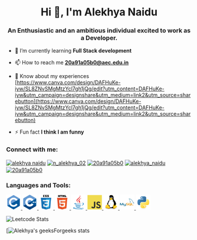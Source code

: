 <h1 align="center">Hi 👋, I'm Alekhya Naidu</h1>
<h3 align="center">An Enthusiastic and an ambitious individual excited to work as a Developer.</h3>

- 🌱 I’m currently learning **Full Stack development**

- 📫 How to reach me **20a91a05b0@aec.edu.in**

- 📄 Know about my experiences [https://www.canva.com/design/DAFHuKe-iyw/SL8ZNvSMgMtzYcl7gh1jQg/edit?utm_content=DAFHuKe-iyw&utm_campaign=designshare&utm_medium=link2&utm_source=sharebutton](https://www.canva.com/design/DAFHuKe-iyw/SL8ZNvSMgMtzYcl7gh1jQg/edit?utm_content=DAFHuKe-iyw&utm_campaign=designshare&utm_medium=link2&utm_source=sharebutton)

- ⚡ Fun fact **I think I am funny**

<h3 align="left">Connect with me:</h3>
<p align="left">
<a href="https://linkedin.com/in/alekhya naidu" target="blank"><img align="center" src="https://raw.githubusercontent.com/rahuldkjain/github-profile-readme-generator/master/src/images/icons/Social/linked-in-alt.svg" alt="alekhya naidu" height="30" width="40" /></a>
<a href="https://www.codechef.com/users/n_alekhya_02" target="blank"><img align="center" src="https://cdn.jsdelivr.net/npm/simple-icons@3.1.0/icons/codechef.svg" alt="n_alekhya_02" height="30" width="40" /></a>
<a href="https://www.hackerrank.com/20a91a05b0" target="blank"><img align="center" src="https://raw.githubusercontent.com/rahuldkjain/github-profile-readme-generator/master/src/images/icons/Social/hackerrank.svg" alt="20a91a05b0" height="30" width="40" /></a>
<a href="https://www.leetcode.com/alekhya_naidu" target="blank"><img align="center" src="https://raw.githubusercontent.com/rahuldkjain/github-profile-readme-generator/master/src/images/icons/Social/leet-code.svg" alt="alekhya_naidu" height="30" width="40" /></a>
<a href="https://auth.geeksforgeeks.org/user/20a91a05b0" target="blank"><img align="center" src="https://raw.githubusercontent.com/rahuldkjain/github-profile-readme-generator/master/src/images/icons/Social/geeks-for-geeks.svg" alt="20a91a05b0" height="30" width="40" /></a>
</p>

<h3 align="left">Languages and Tools:</h3>
<p align="left"> <a href="https://www.cprogramming.com/" target="_blank" rel="noreferrer"> <img src="https://raw.githubusercontent.com/devicons/devicon/master/icons/c/c-original.svg" alt="c" width="40" height="40"/> </a> <a href="https://www.w3schools.com/cpp/" target="_blank" rel="noreferrer"> <img src="https://raw.githubusercontent.com/devicons/devicon/master/icons/cplusplus/cplusplus-original.svg" alt="cplusplus" width="40" height="40"/> </a> <a href="https://www.w3schools.com/css/" target="_blank" rel="noreferrer"> <img src="https://raw.githubusercontent.com/devicons/devicon/master/icons/css3/css3-original-wordmark.svg" alt="css3" width="40" height="40"/> </a> <a href="https://www.w3.org/html/" target="_blank" rel="noreferrer"> <img src="https://raw.githubusercontent.com/devicons/devicon/master/icons/html5/html5-original-wordmark.svg" alt="html5" width="40" height="40"/> </a> <a href="https://www.java.com" target="_blank" rel="noreferrer"> <img src="https://raw.githubusercontent.com/devicons/devicon/master/icons/java/java-original.svg" alt="java" width="40" height="40"/> </a> <a href="https://developer.mozilla.org/en-US/docs/Web/JavaScript" target="_blank" rel="noreferrer"> <img src="https://raw.githubusercontent.com/devicons/devicon/master/icons/javascript/javascript-original.svg" alt="javascript" width="40" height="40"/> </a> <a href="https://www.linux.org/" target="_blank" rel="noreferrer"> <img src="https://raw.githubusercontent.com/devicons/devicon/master/icons/linux/linux-original.svg" alt="linux" width="40" height="40"/> </a> <a href="https://www.mysql.com/" target="_blank" rel="noreferrer"> <img src="https://raw.githubusercontent.com/devicons/devicon/master/icons/mysql/mysql-original-wordmark.svg" alt="mysql" width="40" height="40"/> </a> <a href="https://www.python.org" target="_blank" rel="noreferrer"> <img src="https://raw.githubusercontent.com/devicons/devicon/master/icons/python/python-original.svg" alt="python" width="40" height="40"/> </a> </p>


![Leetcode Stats](https://leetcode.com/Alekhya_Naidu/)

[![Alekhya's geeksForgeeks stats](https://auth.geeksforgeeks.org/user/20a91a05b0/practice)
